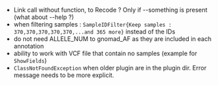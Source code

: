 * Link call without function, to Recode ? Only if --something is present (what about --help ?)
* when filtering samples : `SampleIDFilter{Keep samples : 370,370,370,370,370,...and 365 more}` instead of the IDs
* do not need ALLELE_NUM to gnomad_AF as they are included in each annotation
* ability to work with VCF file that contain no samples (example for `ShowFields`)
* `ClassNotFoundException` when older plugin are in the plugin dir. Error message needs to be more explicit.